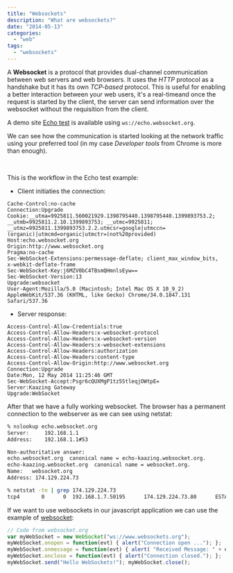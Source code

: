 ```yaml
---
title: "Websockets"
description: "What are websockets?"
date: "2014-05-13"
categories:
  - "web"
tags:
  - "websockets"
---
```



A **Websocket** is a protocol that provides dual-channel communication between web servers and web browsers. It uses the *HTTP* protocol as a handshake but it has its own *TCP-based* protocol.
This is useful for enabling a better interaction between your web users, it's a real-timeand once the request is started by the client, the server can send information over the websocket without the requisition from the client.

A demo site [Echo test](http://www.websocket.org/echo.html) is available using ```ws://echo.websocket.org```.

We can see how the communication is started looking at the network traffic using your preferred tool (in my case *Developer tools* from Chrome is more than enough).

<br />

This is the workflow in the Echo test example:

* Client initiaties the connection:

```http
Cache-Control:no-cache
Connection:Upgrade
Cookie:__utma=9925811.560021929.1398795440.1398795440.1399893753.2; __utmb=9925811.2.10.1399893753; __utmc=9925811; __utmz=9925811.1399893753.2.2.utmcsr=google|utmccn=(organic)|utmcmd=organic|utmctr=(not%20provided)
Host:echo.websocket.org
Origin:http://www.websocket.org
Pragma:no-cache
Sec-WebSocket-Extensions:permessage-deflate; client_max_window_bits, x-webkit-deflate-frame
Sec-WebSocket-Key:j6MZV0bC4TBsmQHmnlsEyw==
Sec-WebSocket-Version:13
Upgrade:websocket
User-Agent:Mozilla/5.0 (Macintosh; Intel Mac OS X 10_9_2) AppleWebKit/537.36 (KHTML, like Gecko) Chrome/34.0.1847.131 Safari/537.36
```

* Server response:

```http
Access-Control-Allow-Credentials:true
Access-Control-Allow-Headers:x-websocket-protocol
Access-Control-Allow-Headers:x-websocket-version
Access-Control-Allow-Headers:x-websocket-extensions
Access-Control-Allow-Headers:authorization
Access-Control-Allow-Headers:content-type
Access-Control-Allow-Origin:http://www.websocket.org
Connection:Upgrade
Date:Mon, 12 May 2014 11:25:46 GMT
Sec-WebSocket-Accept:Psgr6cQUXMgP1tz5StleqjOWtpE=
Server:Kaazing Gateway
Upgrade:WebSocket
```


After that we have a fully working websocket. The browser has a permanent connection to the webserver as we can see using netstat:

```bash
% nslookup echo.websocket.org
Server:		192.168.1.1
Address:	192.168.1.1#53

Non-authoritative answer:
echo.websocket.org	canonical name = echo-kaazing.websocket.org.
echo-kaazing.websocket.org	canonical name = websocket.org.
Name:	websocket.org
Address: 174.129.224.73

% netstat -tn | grep 174.129.224.73
tcp4       0      0  192.168.1.7.50195      174.129.224.73.80      ESTABLISHED
```

If we want to use websockets in our javascript application we can use the example of [websocket](http://www.websocket.org/aboutwebsocket.html):

```javascript
// Code from websocket.org
var myWebSocket = new WebSocket("ws://www.websockets.org"); 
myWebSocket.onopen = function(evt) { alert("Connection open ..."); };
myWebSocket.onmessage = function(evt) { alert( "Received Message: " + evt.data); }; 
myWebSocket.onclose = function(evt) { alert("Connection closed."); }; 
myWebSocket.send("Hello WebSockets!"); myWebSocket.close();
```

